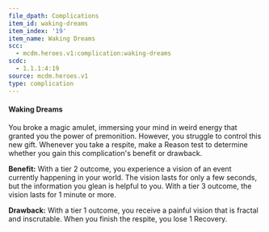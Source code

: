 ```yaml
---
file_dpath: Complications
item_id: waking-dreams
item_index: '19'
item_name: Waking Dreams
scc:
  - mcdm.heroes.v1:complication:waking-dreams
scdc:
  - 1.1.1:4:19
source: mcdm.heroes.v1
type: complication
---
```


#### Waking Dreams

You broke a magic amulet, immersing your mind in weird energy that granted you the power of premonition. However, you struggle to control this new gift. Whenever you take a respite, make a Reason test to determine whether you gain this complication's benefit or drawback.

**Benefit:** With a tier 2 outcome, you experience a vision of an event currently happening in your world. The vision lasts for only a few seconds, but the information you glean is helpful to you. With a tier 3 outcome, the vision lasts for 1 minute or more.

**Drawback:** With a tier 1 outcome, you receive a painful vision that is fractal and inscrutable. When you finish the respite, you lose 1 Recovery.

